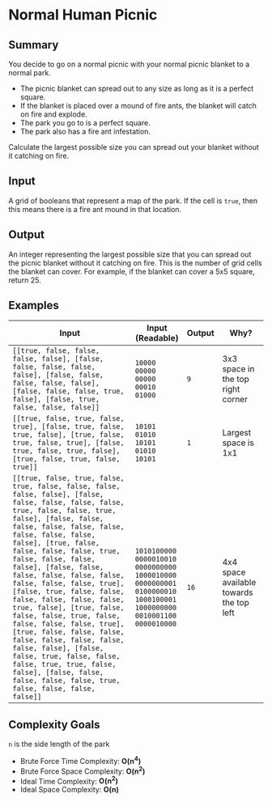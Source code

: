 # Normal Human Picnic

## Summary

You decide to go on a normal picnic with your normal picnic blanket to a normal park. 

* The picnic blanket can spread out to any size as long as it is a perfect square.
* If the blanket is placed over a mound of fire ants, the blanket will catch on fire and explode.
* The park you go to is a perfect square.
* The park also has a fire ant infestation.

Calculate the largest possible size you can spread out your blanket without it catching on fire.

## Input

A grid of booleans that represent a map of the park. If the cell is `true`, then this means there is a fire ant mound in that location.

## Output

An integer representing the largest possible size that you can spread out the picnic blanket without it catching on fire. This is the number of grid cells the blanket can cover. For example, if the blanket can cover a 5x5 square, return 25.

## Examples

| Input | Input (Readable) | Output | Why? |
| --- | --- | --- | --- |
| `[[true, false, false, false, false], [false, false, false, false, false], [false, false, false, false, false], [false, false, false, true, false], [false, true, false, false, false]]` | `10000`<br>`00000`<br>`00000`<br>`00010`<br>`01000` | `9` | 3x3 space in the top right corner |
| `[[true, false, true, false, true], [false, true, false, true, false], [true, false, true, false, true], [false, true, false, true, false], [true, false, true, false, true]]` | `10101`<br>`01010`<br>`10101`<br>`01010`<br>`10101` | `1` | Largest space is 1x1 |
| `[[true, false, true, false, true, false, false, false, false, false], [false, false, false, false, false, true, false, false, true, false], [false, false, false, false, false, false, false, false, false, false], [true, false, false, false, false, true, false, false, false, false], [false, false, false, false, false, false, false, false, false, true], [false, true, false, false, false, false, false, false, true, false], [true, false, false, false, true, false, false, false, false, true], [true, false, false, false, false, false, false, false, false, false], [false, false, true, false, false, false, true, true, false, false], [false, false, false, false, false, true, false, false, false, false]]` | `1010100000`<br>`0000010010`<br>`0000000000`<br>`1000010000`<br>`0000000001`<br>`0100000010`<br>`1000100001`<br>`1000000000`<br>`0010001100`<br>`0000010000` | `16` | 4x4 space available towards the top left |

## Complexity Goals

`n` is the side length of the park

* Brute Force Time Complexity: **O(n<sup>4</sup>)**
* Brute Force Space Complexity: **O(n<sup>2</sup>)**
* Ideal Time Complexity: **O(n<sup>2</sup>)**
* Ideal Space Complexity: **O(n)**
